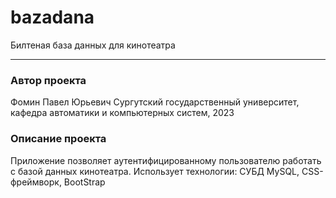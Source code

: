 # bazadana
Билтеная база данных для кинотеатра
***
### Автор проекта
Фомин Павел Юрьевич
Сургутский государственный университет, кафедра автоматики и компьютерных систем, 2023
### Описание проекта
Приложение позволяет аутентифицированному пользователю работать с базой данных кинотеатра.
Использует технологии: СУБД MySQL, CSS-фреймворк, BootStrap
